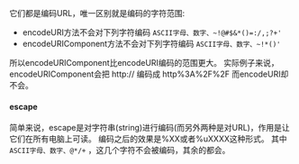 
它们都是编码URL，唯一区别就是编码的字符范围:

- encodeURI方法不会对下列字符编码  `ASCII字母、数字、~!@#$&*()=:/,;?+'`
- encodeURIComponent方法不会对下列字符编码 `ASCII字母、数字、~!*()'`

所以encodeURIComponent比encodeURI编码的范围更大。
实际例子来说，encodeURIComponent会把 http://  编码成  http%3A%2F%2F 而encodeURI却不会。


#### escape
简单来说，escape是对字符串(string)进行编码(而另外两种是对URL)，作用是让它们在所有电脑上可读。
编码之后的效果是%XX或者%uXXXX这种形式。
其中 `ASCII字母、数字、@*/+` ，这几个字符不会被编码，其余的都会。